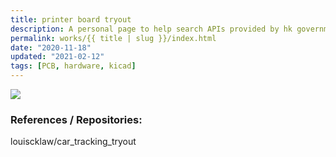 ```yaml
---
title: printer board tryout
description: A personal page to help search APIs provided by hk government. Also trying using gatsby.
permalink: works/{{ title | slug }}/index.html
date: "2020-11-18"
updated: "2021-02-12"
tags: [PCB, hardware, kicad]
---
```


![](/images/works/printer-board-tryout.png)


### References / Repositories:

louiscklaw/car_tracking_tryout